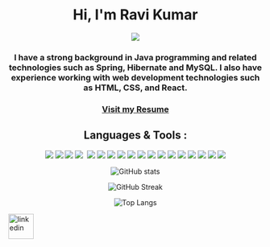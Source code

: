   
<h1 align="center">Hi, I'm Ravi Kumar</h1>
<p align='center'> </h1>
<p align="center">
<a align="center" href="https://github.com/DenverCoder1/readme-typing-svg"><img src="https://readme-typing-svg.herokuapp.com?&font=IBM+Plex+Sans&color=d25f2c&size=25&lines=Welcome+to+my+GitHub+Profile!;I'm+a+Java+developer." /></a>
</p>

<div align="center" size='20px'>
 <h3>
 I have a strong background in Java programming and related technologies such as Spring, Hibernate and MySQL. I also have experience working with web development technologies such as HTML, CSS, and React.

 </h3>
</div>

<h3 align="center" text-decoration="none"><a href="https://www.canva.com/design/DAFhFi2U3ag/3bDNeMO5CMzkkgro7zQ4PA/view?utm_content=DAFhFi2U3ag&utm_campaign=designshare&utm_medium=link&utm_source=publishsharelink" target="_blank" rel="noopener noreferrer" >
    Visit my Resume
</a></h3>

<!-- - 🎯 Full Stack Web Developer -->



<div align="center">
  <h2 align="center"> Languages & Tools :</h2>
<p align="center"> <img src = "https://img.shields.io/badge/-HTML5-E34F26?style=flat&logo=html5&logoColor=white"> <img src = "https://img.shields.io/badge/-CSS3-1572B6?style=flat&logo=css3&logoColor=white"> <img src="https://img.shields.io/badge/-JavaScript-eed718?style=flat&logo=javascript&logoColor=ffffff"> <img src="https://img.shields.io/badge/-React-000000?style=flat&logo=react&logoColor=00c8ff"> <img src=""> <img src="https://img.shields.io/badge/-Bootstrap-563D7C?style=flat&logo=bootstrap&logoColor=white"> <img src="https://img.shields.io/badge/Material--UI-0081CB?logo=material-ui&logoColor=white"> <img src="https://img.shields.io/badge/styled--components-DB7093?style=flat&logo=styled-components&logoColor=white"> <img src="https://img.shields.io/badge/-MongoDB-4DB33D?style=flat&logo=mongodb&logoColor=FFFFFF"> <img src="https://img.shields.io/badge/redis-CC0000.svg?style=flat&logo=redis&logoColor=white"> <img src="https://img.shields.io/badge/-Node.js-3C873A?style=flat&logo=Node.js&logoColor=white"> <img src="https://img.shields.io/badge/Express.js-000000?style=flat&logo=express&logoColor=white"> <img src="https://img.shields.io/badge/Postman-FF6C37?style=flat&logo=Postman&logoColor=white"> <img src="https://img.shields.io/badge/npm-CB3837?style=flat&logo=npm&logoColor=white"> <img src="http://img.shields.io/badge/-Git-F1502F?style=flat&logo=git&logoColor=FFFFFF"> <img src="http://img.shields.io/badge/-Github-000000?style=flat&logo=github&logoColor=FFFFFF"> <img src="https://img.shields.io/badge/Netlify-00C7B7?style=flat&logo=netlify&logoColor=white"> <img src="https://img.shields.io/badge/Heroku-430098?style=flat&logo=heroku&logoColor=white"> <img src="http://img.shields.io/badge/-VS%20Code-007ACC?style=flat&logo=visual%20studio%20code&logoColor=white"> </p>


  
  
  
  
![GitHub stats](https://github-readme-stats.vercel.app/api?username=rao8969&&show_icons=true&title_color=ffffff&icon_color=bb2acf&text_color=daf7dc&bg_color=2FA4FF)
 
![GitHub Streak](https://github-readme-streak-stats.herokuapp.com?user=rao8969&theme=vue)
  
  ![Top Langs](https://github-readme-stats.vercel.app/api/top-langs/?username=rao8969&layout=compact)


 </div>




<a href="https://www.linkedin.com/in/ravi-kumar-062129219?lipi=urn%3Ali%3Apage%3Ad_flagship3_profile_view_base_contact_details%3Bj5KuRktAQN6WoRoT0KRCYw%3D%3D"><img  height="50px" width="50px" src="https://img.icons8.com/color/96/000000/linkedin.png" alt="linkedin"/></a>
